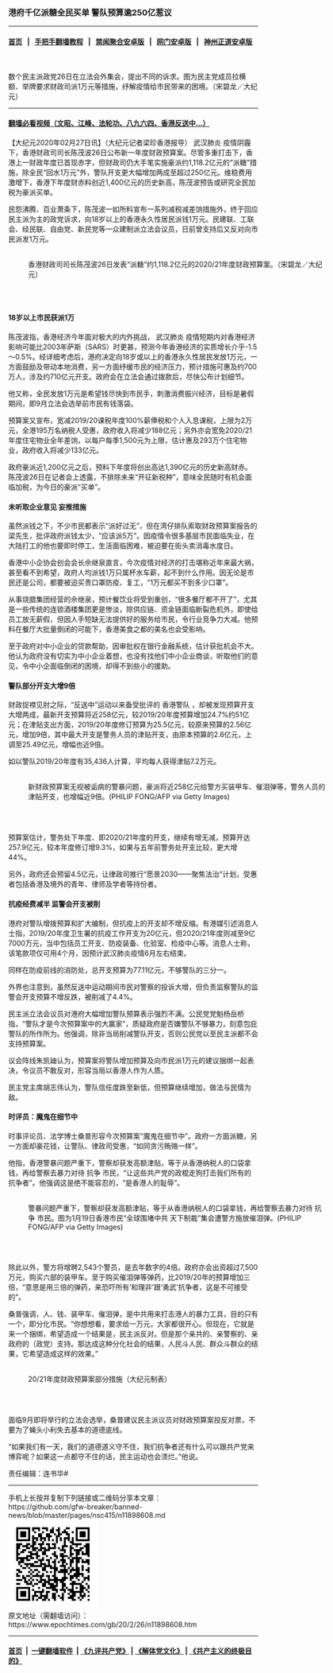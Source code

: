 ### 港府千亿派糖全民买单 警队预算逾250亿惹议
------------------------

#### [首页](https://github.com/gfw-breaker/banned-news/blob/master/README.md) &nbsp;&nbsp;|&nbsp;&nbsp; [手把手翻墙教程](https://github.com/gfw-breaker/guides/wiki) &nbsp;&nbsp;|&nbsp;&nbsp; [禁闻聚合安卓版](https://github.com/gfw-breaker/bn-android) &nbsp;&nbsp;|&nbsp;&nbsp; [网门安卓版](https://github.com/oGate2/oGate) &nbsp;&nbsp;|&nbsp;&nbsp; [神州正道安卓版](https://github.com/SzzdOgate/update) 



<div><img alt="" class="aligncenter wp-post-image" src="https://i.epochtimes.com/assets/uploads/2020/02/DSC_2950-01-600x400.jpg"/>
<div class="red16 caption">
 <p>
  数个民主派政党26日在立法会外集会，提出不同的诉求。图为民主党成员拉横额、举牌要求财政司派1万元等措施，纾解疫情给市民带来的困境。（宋碧龙／大纪元）
 </p>
</div>
</div><hr/>

#### [翻墙必看视频（文昭、江峰、法轮功、八九六四、香港反送中...）](https://github.com/gfw-breaker/banned-news/blob/master/pages/link3.md)

<div><p>
 【大纪元2020年02月27日讯】（大纪元记者梁珍香港报导）
 <ok href="https://www.epochtimes.com/gb/tag/%E6%AD%A6%E6%B1%89%E8%82%BA%E7%82%8E.html">
  武汉肺炎
 </ok>
 疫情阴霾下，香港财政司司长陈茂波26日公布新一年度财政预算案。尽管多重打击下，香港上一财政年度已首现赤字，但财政司仍大手笔实施豪派约1,118.2亿元的“派糖”措施，除全民“回水1万元”外，警队开支更大幅增加两成至超过250亿元。维稳费用激增下，香港下年度财赤料创近1,400亿元的历史新高，陈茂波预告或研究全民加税为豪派买单。
</p>
<p>
 民怨沸腾、百业萧条下，陈茂波一如所料宣布一系列减税减差饷措施外，终于回应民主派为主的政党诉求，向18岁以上的香港永久性居民派钱1万元。民建联、工联会、经民联、自由党、新民党等一众建制派立法会议员，日前曾支持后又反对向市民派发1万元。
</p>
<figure class="wp-caption aligncenter" id="attachment_11898615" style="width: 600px">
 <ok href="http://i.epochtimes.com/assets/uploads/2020/02/DSC_2995-01-e1582756745328.jpg">
  <img alt="" class="size-large wp-image-11898615" src="http://i.epochtimes.com/assets/uploads/2020/02/DSC_2995-01-600x399.jpg"/>
 </ok>
 <br/><figcaption class="wp-caption-text">
  香港财政司司长陈茂波26日发表“派糖”约1,118.2亿元的2020/21年度财政预算案。（宋碧龙／大纪元）
 </figcaption><br/>
</figure><br/>
<h4>
 18岁以上市民获派1万
</h4>
<p>
 陈茂波指，香港经济今年面对极大的内外挑战，
 <ok href="https://www.epochtimes.com/gb/tag/%E6%AD%A6%E6%B1%89%E8%82%BA%E7%82%8E.html">
  武汉肺炎
 </ok>
 疫情短期内对香港经济影响可能比2003年萨斯（SARS）时更甚，预测今年香港经济的实质增长介乎-1.5～0.5%。经详细考虑后，港府决定向18岁或以上的香港永久性居民发放1万元，一方面鼓励及带动本地消费，另一方面纾缓市民的经济压力，预计措施可惠及约700万人，涉及约710亿元开支。政府会在立法会通过拨款后，尽快公布计划细节。
</p>
<p>
 他又称，全民发放1万元是希望钱尽快到市民手，刺激消费振兴经济，目标是暑假期间，即9月立法会选举前市民有钱落袋。
</p>
<p>
 预算案又宣布，宽减2019/20课税年度100%薪俸税和个人入息课税，上限为2万元，全港195万名纳税人受惠，政府收入将减少188亿元；另外亦会宽免2020/21年度住宅物业全年差饷，以每户每季1,500元为上限，估计惠及293万个住宅物业，政府收入将减少133亿元。
</p>
<p>
 政府豪派近1,200亿元之后，预料下年度将创出高达1,390亿元的历史新高财赤。陈茂波26日在记者会上透露，不排除未来“开征新税种”，意味全民随时有机会面临加税，为今日的豪派“买单”。
</p>
<h4>
 未听取企业意见 妄推措施
</h4>
<p>
 虽然派钱之下，不少市民都表示“派好过无”，但在湾仔排队索取财政预算案报告的梁先生，批评政府派钱太少，“应该派5万”。因疫情令很多基层市民面临失业，在大陆打工的他也要即时停工，生活面临困难，被迫要在街头卖消毒水度日。
</p>
<p>
 香港中小企协会创会会长佘继泉直言，今次疫情对经济的打击堪称近年来最大祸，甚至看不到希望，政府人均派钱1万只属杯水车薪，起不到什么作用。因无论是市民还是公司，都要被迫买贵口罩防疫、复工，“1万元都买不到多少口罩”。
</p>
<p>
 从事烧腊集团经营的佘继泉，预计餐饮业将受到重创，“很多餐厅都不开了”，尤其是一些传统的连锁酒楼集团更是惨淡，除供应链、资金链面临断裂危机外，即使给员工放无薪假，但因人手短缺无法提供好的服务给市民，令行业竞争力大减。他预料在餐厅大批量倒闭的可能下，香港美食之都的美名也会受影响。
</p>
<p>
 至于政府对中小企业的贷款帮助，因审批权在银行金融系统，估计获批机会不大。他认为政府没有切实为中小企业着想，也没有找他们中小企业商谈，听取他们的意见，令中小企面临倒闭的困境，却得不到些小的援助。
</p>
<h4>
 警队部分开支大增9倍
</h4>
<p>
 财政捉襟见肘之际，“反送中”运动以来备受批评的
 <ok href="https://www.epochtimes.com/gb/tag/%E9%A6%99%E6%B8%AF%E8%AD%A6%E9%98%9F.html">
  香港警队
 </ok>
 ，却被发现预算开支大增两成，最新开支预算将近258亿元，较2019/20年度预算增加24.7%约51亿元；在津贴支出方面，2019/20年度修订预算为25.5亿元，较原来预算的2.56亿元，增加9倍，其中最大开支是警务人员的津贴开支，由原本预算的2.6亿元，上调至25.49亿元，增幅也近9倍。
</p>
<p>
 如以警队2019/20年度有35,436人计算，平均每人获得津贴7.2万元。
</p>
<figure class="wp-caption aligncenter" id="attachment_11898619" style="width: 600px">
 <ok href="http://i.epochtimes.com/assets/uploads/2020/02/GettyImages-1196488547-e1582756844219.jpg">
  <img alt="" class="size-large wp-image-11898619" src="http://i.epochtimes.com/assets/uploads/2020/02/GettyImages-1196488547-600x399.jpg"/>
 </ok>
 <br/><figcaption class="wp-caption-text">
  新财政预算案无视被诟病的警暴问题，豪派将近258亿元给警方买装甲车、催泪弹等，警务人员的津贴开支，也增幅近9倍。(PHILIP FONG/AFP via Getty Images)
 </figcaption><br/>
</figure><br/>
<p>
 预算案估计，警务处下年度、即2020/21年度的开支，继续有增无减，预算开达257.9亿元，较本年度修订增9.3%，如果与五年前警务处开支比较，更大增44%。
</p>
<p>
 另外，政府还会预留4.5亿元，让律政司推行“愿景2030——聚焦法治”计划，受惠者包括香港及境外的青年、律师及学者等持份者。
</p>
<h4>
 抗疫经费减半 监警会开支被削
</h4>
<p>
 港府对警队增拨预算和扩大编制，但抗疫上的开支却不增反缩。有港媒引述消息人士指，2019/20年度卫生署的抗疫工作开支为20亿元，但2020/21年度则减至9亿7000万元，当中包括员工开支、防疫装备、化验室、检疫中心等。消息人士称，该笔款项仅可用4个月，因预计武汉肺炎疫情6月左右结束。
</p>
<p>
 同样在防疫前线的消防处，总开支预算为77.11亿元，不够警队的三分一。
</p>
<p>
 外界也注意到，虽然反送中运动期间市民对警察的投诉大增，但负责监察警队的监警会开支预算不增反跌，被削减了4.4%。
</p>
<p>
 民主派立法会议员对港府大幅增加警队预算表示强烈不满。公民党党魁杨岳桥指，“警队才是今次预算案中的大赢家”，质疑政府是否嫌警队不够暴力，刻意包庇警队的所作所为。他强调，除非当局削减警队开支，否则公民党以至民主派都不会支持预算案。
</p>
<p>
 议会阵线朱凯廸认为，预算案将警队增加预算及向市民派1万元的建议捆绑一起表决，令议员不敢反对，形容当局以香港人作为人质。
</p>
<p>
 民主党主席胡志伟认为，警队信任度跌至新低，但预算继续增加，做法与民情为敌。
</p>
<h4>
 时评员：魔鬼在细节中
</h4>
<p>
 时事评论员、法学博士桑普形容今次预算案“魔鬼在细节中”。政府一方面派糖，另一方面却豪花钱，让警队、律政司受惠，“如同贪污贿赂一样”。
</p>
<p>
 他指，香港警暴问题严重下，警察却获发高额津贴，等于从香港纳税人的口袋拿钱，再给警察去暴力对待
 <ok href="https://www.epochtimes.com/gb/tag/%E6%8A%97%E4%BA%89.html">
  抗争
 </ok>
 市民，“让这些共产党的政棍走狗打击我们所有的抗争者”。他强调这是绝不能容忍的，“是香港人的耻辱”。
</p>
<figure class="wp-caption aligncenter" id="attachment_11898622" style="width: 600px">
 <ok href="http://i.epochtimes.com/assets/uploads/2020/02/GettyImages-1194589472-e1582756911806.jpg">
  <img alt="" class="size-large wp-image-11898622" src="http://i.epochtimes.com/assets/uploads/2020/02/GettyImages-1194589472-600x400.jpg"/>
 </ok>
 <br/><figcaption class="wp-caption-text">
  警暴问题严重下，警察却获发高额津贴，等于从香港纳税人的口袋拿钱，再给警察去暴力对待
  <ok href="https://www.epochtimes.com/gb/tag/%E6%8A%97%E4%BA%89.html">
   抗争
  </ok>
  市民。图为1月19日香港市民“全球围堵中共 天下制裁”集会遭警方施放催泪弹。(PHILIP FONG/AFP via Getty Images)
 </figcaption><br/>
</figure><br/>
<p>
 除此以外，警方将增聘2,543个警员，是去年数字的4倍。政府亦会出资超过7,500万元，购买六部的装甲车。至于购买催泪弹等弹药，比2019/20年的预算增加三倍，“意思是用三倍的弹药，来恐吓所有‘和理非’跟‘勇武’抗争者，这是不可接受的”。
</p>
<p>
 桑普强调，人、钱、装甲车、催泪弹，是中共用来打击港人的暴力工具，目的只有一个，即分化市民。“你想想看，要求给一万元，大家都很开心。但现在，它就是来一个捆绑，希望造成一个结果是，民主派反对。但是那个亲共的、亲警察的、亲政府的（政党）支持。那达成这种分化社会的结果，人民斗人民、群众斗群众的结果，它希望造成这样的效果。”
</p>
<figure class="wp-caption aligncenter" id="attachment_11898624" style="width: 450px">
 <ok href="http://i.epochtimes.com/assets/uploads/2020/02/HKDJY20200227A01sample2-_cut.jpg">
  <img alt="" class="wp-image-11898624 size-medium" src="http://i.epochtimes.com/assets/uploads/2020/02/HKDJY20200227A01sample2-_cut-450x1676.jpg"/>
 </ok>
 <br/><figcaption class="wp-caption-text">
  20/21年度财政预算案部分措施（大纪元制表）
 </figcaption><br/>
</figure><br/>
<p>
 面临9月即将举行的立法会选举，桑普建议民主派议员对财政预算案投反对票，不要为了蝇头小利失去基本的道德底线。
</p>
<p>
 “如果我们有一天，我们的道德道义守不住，我们抗争者还有什么可以跟共产党来博弈呢？如果这一点都守不住的话，民主运动也会溃烂。”他说。
</p>
<p>
 责任编辑：连书华#
</p>
</div>
<hr/>
手机上长按并复制下列链接或二维码分享本文章：<br/>
https://github.com/gfw-breaker/banned-news/blob/master/pages/nsc415/n11898608.md <br/>
<a href='https://github.com/gfw-breaker/banned-news/blob/master/pages/nsc415/n11898608.md'><img src='https://github.com/gfw-breaker/banned-news/blob/master/pages/nsc415/n11898608.md.png'/></a> <br/>
原文地址（需翻墙访问）：https://www.epochtimes.com/gb/20/2/26/n11898608.htm


------------------------
#### [首页](https://github.com/gfw-breaker/banned-news/blob/master/README.md) &nbsp;|&nbsp; [一键翻墙软件](https://github.com/gfw-breaker/nogfw/blob/master/README.md) &nbsp;| [《九评共产党》](https://github.com/gfw-breaker/9ping.md/blob/master/README.md#九评之一评共产党是什么) | [《解体党文化》](https://github.com/gfw-breaker/jtdwh.md/blob/master/README.md) | [《共产主义的终极目的》](https://github.com/gfw-breaker/gczydzjmd.md/blob/master/README.md)


<img src='http://gfw-breaker.win/banned-news/pages/nsc415/n11898608.md' width='0px' height='0px'/>